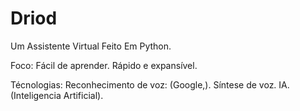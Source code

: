 # Driod
 Um Assistente Virtual Feito Em Python.

Foco:
    Fácil de aprender.
    Rápido e expansível.

Técnologias:
    Reconhecimento de voz: (Google,).
    Síntese de voz.
    IA. (Inteligencia Artificial).